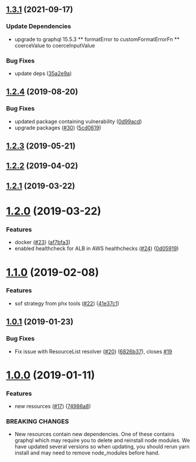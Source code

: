 ## [1.3.1](https://github.com/Asymmetrik/graphql-fhir/compare/1.2.4...1.3.1) (2021-09-17)

### Update Dependencies

- upgrade to graphql 15.5.3
  ** formatError to customFormatErrorFn
  ** coerceValue to coerceInputValue

### Bug Fixes

- update deps ([35a2e9a](https://github.com/Asymmetrik/graphql-fhir/commit/35a2e9ad3a9d91e96238e20f40dc26428864a635))

## [1.2.4](https://github.com/Asymmetrik/graphql-fhir/compare/1.2.3...1.2.4) (2019-08-20)

### Bug Fixes

- updated package containing vulnerability ([0d99acd](https://github.com/Asymmetrik/graphql-fhir/commit/0d99acd))
- upgrade packages ([#30](https://github.com/Asymmetrik/graphql-fhir/issues/30)) ([5cd0619](https://github.com/Asymmetrik/graphql-fhir/commit/5cd0619))

## [1.2.3](https://github.com/Asymmetrik/graphql-fhir/compare/v1.2.2...v1.2.3) (2019-05-21)

## [1.2.2](https://github.com/Asymmetrik/graphql-fhir/compare/v1.2.1...v1.2.2) (2019-04-02)

## [1.2.1](https://github.com/Asymmetrik/graphql-fhir/compare/v1.2.0...v1.2.1) (2019-03-22)

# [1.2.0](https://github.com/Asymmetrik/graphql-fhir/compare/v1.1.0...v1.2.0) (2019-03-22)

### Features

- docker ([#23](https://github.com/Asymmetrik/graphql-fhir/issues/23)) ([af7bfa3](https://github.com/Asymmetrik/graphql-fhir/commit/af7bfa3))
- enabled healthcheck for ALB in AWS healthchecks ([#24](https://github.com/Asymmetrik/graphql-fhir/issues/24)) ([0d05919](https://github.com/Asymmetrik/graphql-fhir/commit/0d05919))

# [1.1.0](https://github.com/Asymmetrik/graphql-fhir/compare/v1.0.1...v1.1.0) (2019-02-08)

### Features

- sof strategy from phx tools ([#22](https://github.com/Asymmetrik/graphql-fhir/issues/22)) ([41e37c1](https://github.com/Asymmetrik/graphql-fhir/commit/41e37c1))

## [1.0.1](https://github.com/Asymmetrik/graphql-fhir/compare/v1.0.0...v1.0.1) (2019-01-23)

### Bug Fixes

- Fix issue with ResourceList resolver ([#20](https://github.com/Asymmetrik/graphql-fhir/issues/20)) ([6826b37](https://github.com/Asymmetrik/graphql-fhir/commit/6826b37)), closes [#19](https://github.com/Asymmetrik/graphql-fhir/issues/19)

# [1.0.0](https://github.com/Asymmetrik/graphql-fhir/compare/74986a8...v1.0.0) (2019-01-11)

### Features

- new resources ([#17](https://github.com/Asymmetrik/graphql-fhir/issues/17)) ([74986a8](https://github.com/Asymmetrik/graphql-fhir/commit/74986a8))

### BREAKING CHANGES

- New resources contain new dependencies. One of these
  contains graphql which may require you to delete and reinstall node
  modules. We have updated several versions so when updating, you should
  rerun yarn install and may need to remove node_modules before hand.
